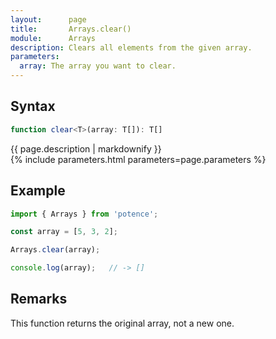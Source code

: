 ```yaml
---
layout:      page
title:       Arrays.clear()
module:      Arrays
description: Clears all elements from the given array.
parameters:
  array: The array you want to clear.
---
```

## Syntax

```ts
function clear<T>(array: T[]): T[]
```

<div class="description">{{ page.description | markdownify }}</div>
{% include parameters.html parameters=page.parameters %}

## Example

```ts
import { Arrays } from 'potence';

const array = [5, 3, 2];

Arrays.clear(array);

console.log(array);   // -> []
```

## Remarks

This function returns the original array, not a new one.
